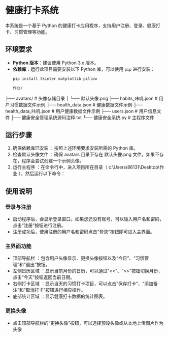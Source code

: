 # 健康打卡系统

本系统是一个基于 Python 的健康打卡应用程序，支持用户注册、登录、健康打卡、习惯管理等功能。

## 环境要求
- **Python 版本**：建议使用 Python 3.x 版本。
- **依赖库**：运行此项目需要安装以下 Python 库，可以使用 `pip` 进行安装：
  ```bash
  pip install tkinter matplotlib pillow

  作业/
├── avatars/                # 头像存储目录
│   └── 默认头像.png
├── habits_咔叽.json        # 用户习惯数据文件示例
├── health_data.json        # 健康数据文件示例
├── health_data_咔叽.json   # 用户健康数据文件示例
├── users.json              # 用户信息文件
├── 健康安全管理系统源码注释.txt
└── 健康安全系统.py         # 主程序文件

## 运行步骤
1. 确保依赖库已安装 ：按照上述环境要求安装所需的 Python 库。
2. 检查默认头像文件 ：确保 avatars 目录下存在 默认头像.png 文件。如果不存在，程序会尝试创建一个示例头像。
3. 运行主程序 ：在命令行中，进入项目所在目录（ c:\Users\86131\Desktop\作业 ），然后运行以下命令：

## 使用说明
### 登录与注册
- 启动程序后，会显示登录窗口。如果您还没有账号，可以输入用户名和密码，点击“注册”按钮进行注册。
- 注册成功后，使用注册的用户名和密码点击“登录”按钮即可进入主界面。
### 主界面功能
- 顶部导航栏 ：包含用户头像显示、更换头像按钮以及“今日”、“习惯管理”和“退出”按钮。
- 左侧日历区域 ：显示当前月份的日历，可以通过“<<”、“>>”按钮切换月份，点击“今天”按钮返回当前日期。
- 右侧打卡区域 ：显示当天的习惯打卡项目，可以点击“保存打卡”、“添加备注”和“取消打卡”按钮进行相应操作。
- 底部统计区域 ：显示健康打卡数据的统计图表。
### 更换头像
- 点击顶部导航栏的“更换头像”按钮，可以选择预设头像或从本地上传图片作为头像